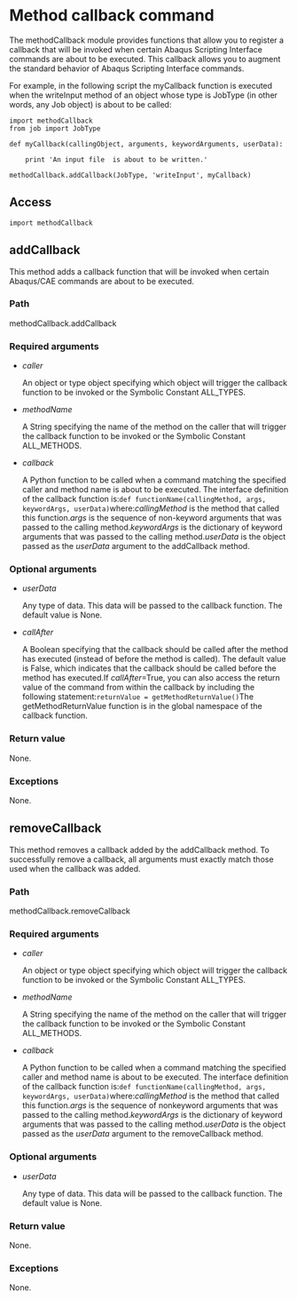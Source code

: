 # Method callback command

The methodCallback module provides functions that allow you to register a callback that will be invoked when certain Abaqus Scripting Interface commands are about to be executed. This callback allows you to augment the standard behavior of Abaqus Scripting Interface commands.

For example, in the following script the myCallback function is executed when the writeInput method of an object whose type is JobType (in other words, any Job object) is about to be called:

```
import methodCallback
from job import JobType

def myCallback(callingObject, arguments, keywordArguments, userData):

    print 'An input file  is about to be written.'

methodCallback.addCallback(JobType, 'writeInput', myCallback)
```

## Access

```
import methodCallback
```

## addCallback



This method adds a callback function that will be invoked when certain Abaqus/CAE commands are about to be executed.



### Path

methodCallback.addCallback

### Required arguments

- *caller*

  An object or type object specifying which object will trigger the callback function to be invoked or the Symbolic Constant ALL_TYPES.

- *methodName*

  A String specifying the name of the method on the caller that will trigger the callback function to be invoked or the Symbolic Constant ALL_METHODS.

- *callback*

  A Python function to be called when a command matching the specified caller and method name is about to be executed. The interface definition of the callback function is:`def functionName(callingMethod, args, keywordArgs, userData)`where:*callingMethod* is the method that called this function.*args* is the sequence of non-keyword arguments that was passed to the calling method.*keywordArgs* is the dictionary of keyword arguments that was passed to the calling method.*userData* is the object passed as the *userData* argument to the addCallback method.

### Optional arguments

- *userData*

  Any type of data. This data will be passed to the callback function. The default value is None.

- *callAfter*

  A Boolean specifying that the callback should be called after the method has executed (instead of before the method is called). The default value is False, which indicates that the callback should be called before the method has executed.If *callAfter*=True, you can also access the return value of the command from within the callback by including the following statement:`returnValue = getMethodReturnValue()`The getMethodReturnValue function is in the global namespace of the callback function.

### Return value

None.

### Exceptions

None.



## removeCallback



This method removes a callback added by the addCallback method. To successfully remove a callback, all arguments must exactly match those used when the callback was added.



### Path

methodCallback.removeCallback

### Required arguments

- *caller*

  An object or type object specifying which object will trigger the callback function to be invoked or the Symbolic Constant ALL_TYPES.

- *methodName*

  A String specifying the name of the method on the caller that will trigger the callback function to be invoked or the Symbolic Constant ALL_METHODS.

- *callback*

  A Python function to be called when a command matching the specified caller and method name is about to be executed. The interface definition of the callback function is:`def functionName(callingMethod, args, keywordArgs, userData)`where:*callingMethod* is the method that called this function.*args* is the sequence of nonkeyword arguments that was passed to the calling method.*keywordArgs* is the dictionary of keyword arguments that was passed to the calling method.*userData* is the object passed as the *userData* argument to the removeCallback method.

### Optional arguments

- *userData*

  Any type of data. This data will be passed to the callback function. The default value is None.

### Return value

None.

### Exceptions

None.